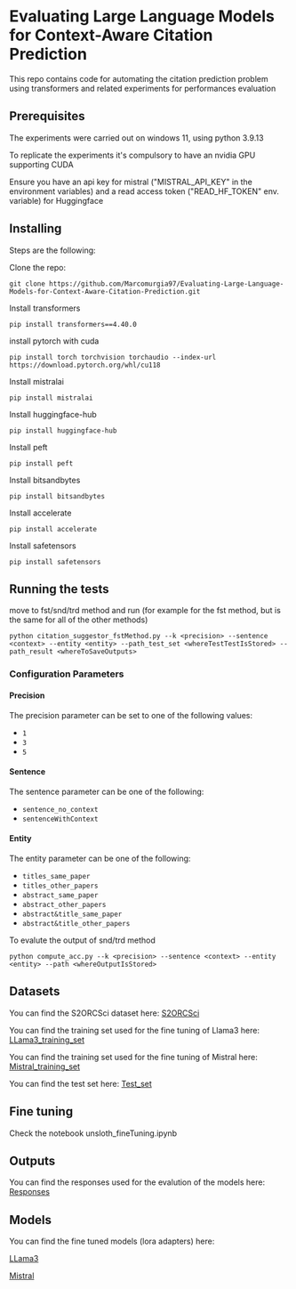 # Evaluating Large Language Models for Context-Aware Citation Prediction

This repo contains code for automating the citation prediction problem using transformers and related experiments for performances evaluation 
## Prerequisites

The experiments were carried out on windows 11, using python 3.9.13

To replicate the experiments it's compulsory to have an nvidia GPU supporting CUDA

Ensure you have an api key for mistral ("MISTRAL_API_KEY" in the environment variables) and a read access token ("READ_HF_TOKEN" env. variable) for Huggingface

## Installing
Steps are the following:

Clone the repo:
```
git clone https://github.com/Marcomurgia97/Evaluating-Large-Language-Models-for-Context-Aware-Citation-Prediction.git
```
Install transformers
```
pip install transformers==4.40.0
```
install pytorch with cuda
```
pip install torch torchvision torchaudio --index-url https://download.pytorch.org/whl/cu118
```
Install mistralai
```
pip install mistralai
```
Install huggingface-hub
```
pip install huggingface-hub
```
Install peft
```
pip install peft
```
Install bitsandbytes
```
pip install bitsandbytes
```
Install accelerate
```
pip install accelerate
```
Install safetensors
```
pip install safetensors
```
## Running the tests
move to fst/snd/trd method and run (for example for the fst method, but is the same for all of the other methods)
```
python citation_suggestor_fstMethod.py --k <precision> --sentence <context> --entity <entity> --path_test_set <whereTestTestIsStored> --path_result <whereToSaveOutputs>
```
### Configuration Parameters

#### Precision

The precision parameter can be set to one of the following values:
- `1`
- `3`
- `5`

#### Sentence

The sentence parameter can be one of the following:
- `sentence_no_context`
- `sentenceWithContext`

#### Entity

The entity parameter can be one of the following:
- `titles_same_paper`
- `titles_other_papers`
- `abstract_same_paper`
- `abstract_other_papers`
- `abstract&title_same_paper`
- `abstract&title_other_papers`

To evalute the output of snd/trd method
```
python compute_acc.py --k <precision> --sentence <context> --entity <entity> --path <whereOutputIsStored>
```
## Datasets
You can find the S2ORCSci dataset here: [S2ORCSci](https://drive.google.com/file/d/1ZWv2K8fMZFWCTk8khVVkqCAJv6dbDkZS/view?usp=drive_link)

You can find the training set used for the fine tuning of Llama3 here: [LLama3_training_set](https://drive.google.com/file/d/1nZMJySqvRM1R8VdXCQmstuGIl34999X7/view?usp=sharing)

You can find the training set used for the fine tuning of Mistral here: [Mistral_training_set](https://drive.google.com/file/d/1AElPAhJYyvNQwvNGqZKi9Q5xRO_0DfV6/view?usp=sharing)

You can find the test set here: [Test_set](https://drive.google.com/file/d/1UlifoUu1gnX9857UQCoS-dRGqcVd0ARh/view?usp=sharing)


## Fine tuning
Check the notebook unsloth_fineTuning.ipynb

## Outputs
You can find the responses used for the evalution of the models here: [Responses](https://drive.google.com/file/d/1202vT0WLaoTe_A1pttpv3qoHdVNTSaLR/view?usp=sharing)

## Models
You can find the fine tuned models (lora adapters) here: 

[LLama3](https://huggingface.co/MarcoMurgia97/lora_model-Llama3_10k_dataset)

[Mistral](https://huggingface.co/MarcoMurgia97/unsloth_mistral_fine_tuned_1epoch_COT_v2_prompt_10KDatasetlora)

